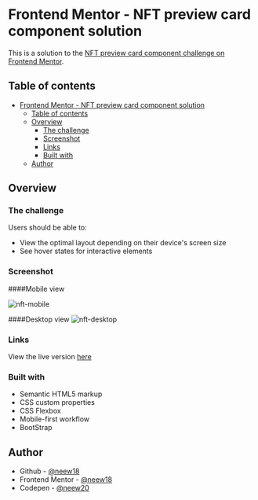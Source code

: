 # Frontend Mentor - NFT preview card component solution

This is a solution to the [NFT preview card component challenge on Frontend Mentor](https://www.frontendmentor.io/challenges/nft-preview-card-component-SbdUL_w0U). 

## Table of contents

- [Frontend Mentor - NFT preview card component solution](#frontend-mentor---nft-preview-card-component-solution)
  - [Table of contents](#table-of-contents)
  - [Overview](#overview)
    - [The challenge](#the-challenge)
    - [Screenshot](#screenshot)
    - [Links](#links)
    - [Built with](#built-with)
  - [Author](#author)


## Overview

### The challenge

Users should be able to:

- View the optimal layout depending on their device's screen size
- See hover states for interactive elements

### Screenshot

####Mobile view

![nft-mobile](https://user-images.githubusercontent.com/98087868/219856505-4d0fea1c-7d5a-41bb-bd2d-34d78a88eda0.PNG)

####Desktop view
![nft-desktop](https://user-images.githubusercontent.com/98087868/219856514-af36eb6a-1684-466b-9e29-4c5e4b9dc797.PNG)

### Links

View the live version [here](https://nft-preview-card-sandy.vercel.app/)

### Built with

- Semantic HTML5 markup
- CSS custom properties
- CSS Flexbox
- Mobile-first workflow
- BootStrap


## Author

- Github - [@neew18](https://github.com/neew18)
- Frontend Mentor - [@neew18](https://www.frontendmentor.io/profile/neew18)
- Codepen - [@neew20](https://codepen.io/neew20)

